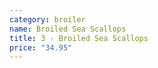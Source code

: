```yaml
---
category: broiler
name: Broiled Sea Scallops
title: 3 - Broiled Sea Scallops
price: "34.95"
---
```

